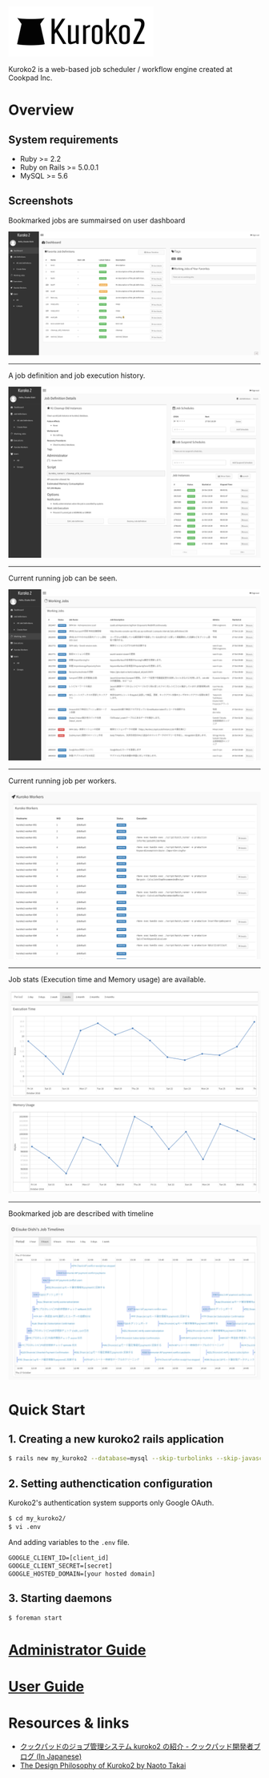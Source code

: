 ![](../app/assets/images/kuroko2/kuroko-logo-horizontal.png)

Kuroko2 is a web-based job scheduler / workflow engine created at Cookpad Inc.

# Overview

## System requirements

* Ruby >= 2.2
* Ruby on Rails >= 5.0.0.1
* MySQL >= 5.6

## Screenshots

Bookmarked jobs are summairsed on user dashboard

![](images/kuroko2_dashborad.png)

---

A job definition and job execution history.

![](images/kuroko2_job_definition.png)

---

Current running job can be seen.

![](images/kuroko2_working_jobs.png)

---

Current running job per workers.

![](images/kuroko2_workers.png)

---

Job stats (Execution time and Memory usage) are available.

![](images/kuroko2_graph.png)

---

Bookmarked job are described with timeline

![](images/kuroko2_timeline.png)

# Quick Start

## 1. Creating a new kuroko2 rails application

```bash
$ rails new my_kuroko2 --database=mysql --skip-turbolinks --skip-javascript -m https://raw.githubusercontent.com/cookpad/kuroko2/master/app_template.rb
```

## 2. Setting authenctication configuration

Kuroko2's authentication system supports only Google OAuth.

```bash
$ cd my_kuroko2/
$ vi .env
```

And adding variables to the `.env` file.

```
GOOGLE_CLIENT_ID=[client_id]
GOOGLE_CLIENT_SECRET=[secret]
GOOGLE_HOSTED_DOMAIN=[your hosted domain]
```

## 3. Starting daemons

```bash
$ foreman start
```

# [Administrator Guide](admin_guide.md)

# [User Guide](user_guide.md)

# Resources & links

* [クックパッドのジョブ管理システム kuroko2 の紹介 - クックパッド開発者ブログ (In Japanese)](http://techlife.cookpad.com/entry/2015/12/07/195732)
* [The Design Philosophy of Kuroko2 by Naoto Takai](https://speakerdeck.com/takai/the-design-philosophy-of-kuroko2)
